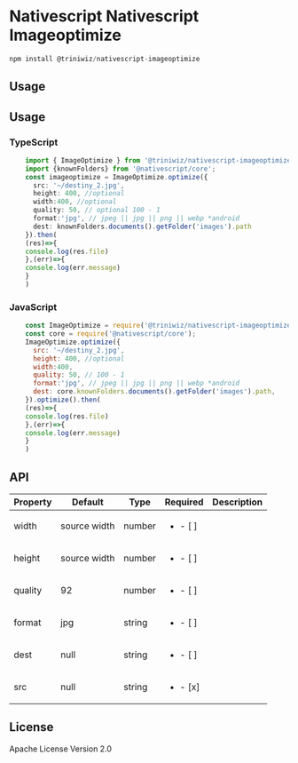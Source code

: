 # Nativescript Nativescript Imageoptimize

```javascript
npm install @triniwiz/nativescript-imageoptimize
```

## Usage


## Usage 

### TypeScript
```ts
    import { ImageOptimize } from '@triniwiz/nativescript-imageoptimize';
    import {knownFolders} from '@nativescript/core';
    const imageoptimize = ImageOptimize.optimize({
      src: '~/destiny_2.jpg',
      height: 400, //optional
      width:400, //optional
      quality: 50, // optional 100 - 1
      format:'jpg', // jpeg || jpg || png || webp *android
      dest: knownFolders.documents().getFolder('images').path
    }).then(
    (res)=>{
    console.log(res.file)
    },(err)=>{
    console.log(err.message)
    }
    )
```

### JavaScript
```js
    const ImageOptimize = require('@triniwiz/nativescript-imageoptimize').ImageOptimize;
    const core = require('@nativescript/core');
    ImageOptimize.optimize({
      src: '~/destiny_2.jpg',
      height: 400, //optional
      width:400,
      quality: 50, // 100 - 1
      format:'jpg', // jpeg || jpg || png || webp *android
      dest: core.knownFolders.documents().getFolder('images').path,
    }).optimize().then(
    (res)=>{
    console.log(res.file)
    },(err)=>{
    console.log(err.message)
    }
    )
```

## API

    
| Property | Default | Type | Required | Description  |
| --- | --- | --- | ---| ---|
| width | source width | number | <ul><li>- [ ] </li></ul> |
| height | source width | number  | <ul><li>- [ ] </li></ul> |
| quality | 92 | number | <ul><li>- [ ] </li></ul> | |
| format | jpg | string | <ul><li>- [ ] </li></ul> |
| dest | null | string | <ul><li>- [ ] </li></ul> |
| src | null | string | <ul><li>- [x] </li></ul> |

## License

Apache License Version 2.0
